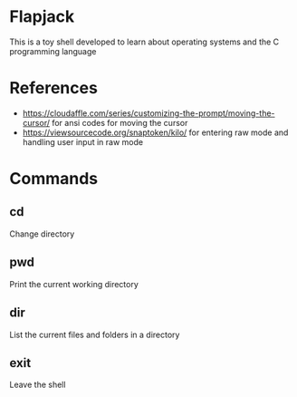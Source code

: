 # Flapjack

This is a toy shell developed to learn about operating systems and the C programming language

# References

- https://cloudaffle.com/series/customizing-the-prompt/moving-the-cursor/ for ansi codes for moving the cursor
- https://viewsourcecode.org/snaptoken/kilo/ for entering raw mode and handling user input in raw mode

# Commands
## cd
Change directory
## pwd
Print the current working directory
## dir
List the current files and folders in a directory
## exit
Leave the shell
